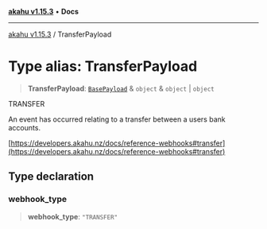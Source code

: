 [**akahu v1.15.3**](../README.md) • **Docs**

***

[akahu v1.15.3](../README.md) / TransferPayload

# Type alias: TransferPayload

> **TransferPayload**: [`BasePayload`](BasePayload.md) & `object` & `object` \| `object`

TRANSFER

An event has occurred relating to a transfer between a users bank accounts.

[https://developers.akahu.nz/docs/reference-webhooks#transfer](https://developers.akahu.nz/docs/reference-webhooks#transfer)

## Type declaration

### webhook\_type

> **webhook\_type**: `"TRANSFER"`
